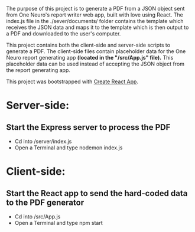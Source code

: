 The purpose of this project is to generate a PDF from a JSON object sent from One Neuro's report writer web app, built with love using React. The index.js file in the ./sever/documents/ folder contains the template which receives the JSON data and maps it to the template which is then output to a PDF and downloaded to the user's computer.

This project contains both the client-side and server-side scripts to generate a PDF. The client-side files contain placeholder data for the One Neuro report generating app **(located in the "/src/App.js" file).** This placeholder data can be used instead of accepting the JSON object from the report generating app.

This project was bootstrapped with [Create React App](https://github.com/facebook/create-react-app).


# Server-side:
## Start the Express server to process the PDF
- Cd into /server/index.js
- Open a Terminal and type nodemon index.js


# Client-side:
## Start the React app to send the hard-coded data to the PDF generator
- Cd into /src/App.js
- Open a Terminal and type npm start


